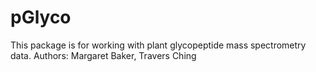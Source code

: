 # pGlyco
This package is for working with plant glycopeptide mass spectrometry data.
Authors: Margaret Baker, Travers Ching
